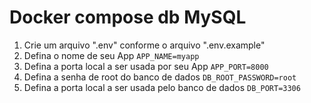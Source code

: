 # Docker compose db MySQL

1. Crie um arquivo ".env" conforme o arquivo ".env.example"
2. Defina o nome de seu App `APP_NAME=myapp`
3. Defina a porta local a ser usada por seu App `APP_PORT=8000`
4. Defina a senha de root do banco de dados `DB_ROOT_PASSWORD=root`
5. Defina a porta local a ser usada pelo banco de dados `DB_PORT=3306`